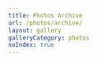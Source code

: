 ```yaml
---
title: Photos Archive
url: /photos/archive/
layout: gallery
galleryCategory: photos
noIndex: true
---
```


<style>
:root,
:root.dark {
  --c-h: 0;
  --c-s: 0%;
  --c-l: 10%;
}

:root.dark {
  --c-l: 30%;
}
</style>
